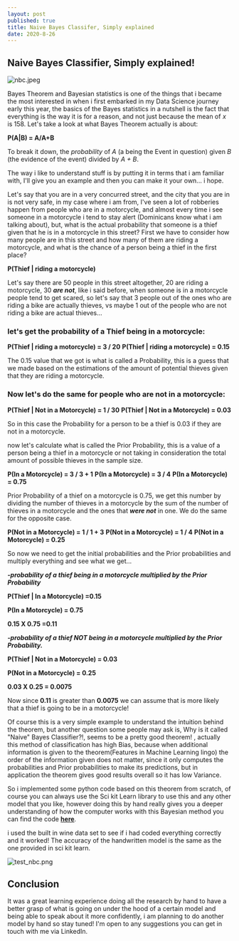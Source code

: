 ```yaml
---
layout: post
published: true
title: Naive Bayes Classifer, Simply explained
date: 2020-8-26
---
```


## Naive Bayes Classifier, Simply explained!
![nbc.jpeg]({{site.baseurl}}/img/nbc.jpeg)




Bayes Theorem and Bayesian statistics is one of the things that i became the most interested in when i first embarked in my Data Science journey early this year, the basics of the Bayes statistics in a nutshell is the fact that everything is the way it is for a reason, and not just because the mean of *x* is 158. Let's take a look at what Bayes Theorem actually is about:

**P(A|B) = A/A+B**

To break it down, the *probability* of *A* (a being the Event in question) given *B* (the evidence of the event) divided by *A + B*.

The way i like to understand stuff is by putting it in terms that i am familiar with, I'll give you an example and then you can make it your own... i hope.

Let's say that you are in a very concurred street, and the city that you are in is not very safe, in my case where i am from, I've seen a lot of robberies happen from people who are in a motorcycle, and almost every time i see someone in a motorcycle i tend to stay alert (Dominicans know what i am talking about), but, what is the actual probability that someone is a thief given that he is in a motorcycle in this street?
First we have to consider how many people are in this street and how many of them are riding a motorcycle, and what is the chance of a person being a thief in the first place?

**P(Thief | riding a motorcycle)**

Let's say there are 50 people in this street altogether, 20 are riding a motorcycle, 30 ***are not***, like i said before, when someone is in a motorcycle people tend to get scared, so let's say that 3 people out of the ones who are riding a bike are actually thieves, vs maybe 1 out of the people who are not riding a bike are actual thieves...

### let's get the probability of a Thief being in a motorcycle:

**P(Thief | riding a motorcycle) = 3 / 20**
**P(Thief | riding a motorcycle) = 0.15** 

The 0.15 value that we got is what is called a Probability, this is a guess that we made based on the estimations of the amount of potential thieves given that they are riding a motorcycle.

### Now let's do the same for people who are not in a motorcycle:

**P(Thief | Not in a Motorcycle) = 1 / 30**
**P(Thief | Not in a Motorcycle) = 0.03**

So in this case the Probability for a person to be a thief is 0.03 if they are not in a motorcycle.

now let's calculate what is called the Prior Probability, this is a value of a person being a thief in a motorcycle or not taking in consideration the total amount of possible thieves in the sample size.

**P(In a Motorcycle) = 3 / 3 + 1**
**P(In a Motorcycle) = 3 / 4**
**P(In a Motorcycle) = 0.75**

Prior Probability of a thief on a motorcycle is 0.75, we get this number by dividing the number of thieves in a motorcycle by the sum of the number of thieves in a motorcycle and the ones that ***were not*** in one. We do the same for the opposite case.

**P(Not in a Motorcycle) = 1 / 1 + 3**
**P(Not in a Motorcycle) = 1 / 4**
**P(Not in a Motorcycle) = 0.25**

So now we need to get the initial probabilities and the Prior probabilities and multiply everything and see what we get...

***-probability of a thief being in a motorcycle multiplied by the Prior Probability***

**P(Thief | In a Motorcycle) =0.15**

**P(In a Motorcycle) = 0.75**

**0.15 X 0.75 =0.11**

***-probability of a thief NOT being in a motorcycle multiplied by the Prior Probability.***

**P(Thief | Not in a Motorcycle) = 0.03**

**P(Not in a Motorcycle) = 0.25**

**0.03 X 0.25 = 0.0075**

Now since **0.11** is greater than **0.0075** we can assume that is more likely that a thief is going to be in a motorcycle!

Of course this is a very simple example to understand the intuition behind the theorem, but another question some people may ask is, Why is it called "Naive" Bayes Classifier?!, seems to be a pretty good theorem! , actually this method of classification has high Bias, because when additional information is given to the theorem(Features in Machine Learning lingo) the order of the information given does not matter, since it only computes the probabilities and Prior probabilities to make its predictions, but in application the theorem gives good results overall so it has low Variance.

So i implemented some python code based on this theorem from scratch, of course you can always use the Sci kit Learn library to use this and any other model that you like, however doing this by hand really gives you a deeper understanding of how the computer works with this Bayesian method you can find the code **[here](https://github.com/LuisFelipeUrena/NBC)**.

i used the built in wine data set to see if i had coded everything correctly and it worked! The accuracy of the handwritten model is the same as the one provided in sci kit learn.

![test_nbc.png]({{site.baseurl}}/img/test_nbc.png)


## Conclusion

It was a great learning experience doing all the research by hand to have a better grasp of what is going on under the hood of a certain model and being able to speak about it more confidently, i am planning to do another model by hand so stay tuned! I'm open to any suggestions you can get in touch with me via LinkedIn.



